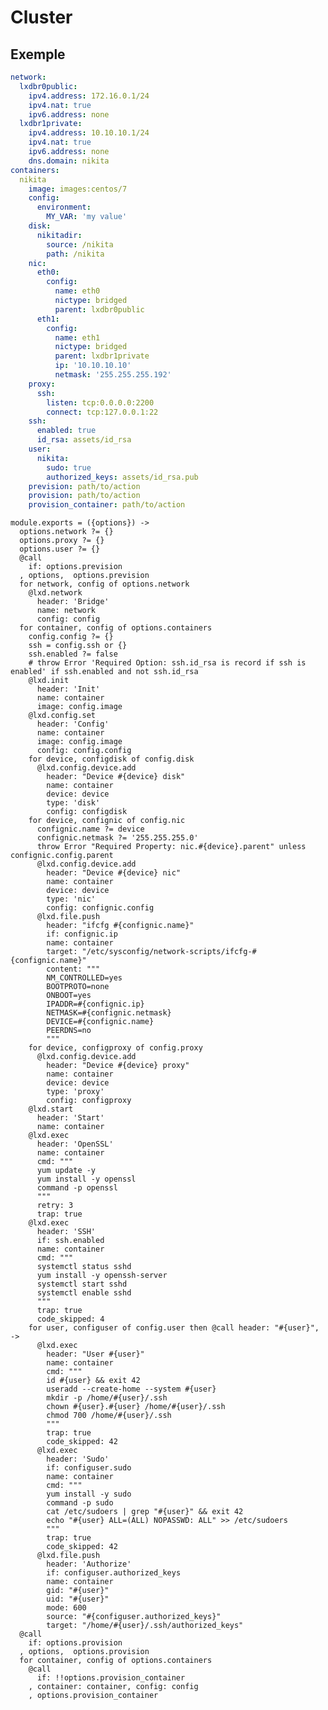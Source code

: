 

# Cluster

## Exemple

```yaml
network:
  lxdbr0public:
    ipv4.address: 172.16.0.1/24
    ipv4.nat: true
    ipv6.address: none
  lxdbr1private:
    ipv4.address: 10.10.10.1/24
    ipv4.nat: true
    ipv6.address: none
    dns.domain: nikita
containers:
  nikita
    image: images:centos/7
    config:
      environment:
        MY_VAR: 'my value'
    disk:
      nikitadir:
        source: /nikita
        path: /nikita
    nic:
      eth0:
        config:
          name: eth0
          nictype: bridged
          parent: lxdbr0public
      eth1:
        config:
          name: eth1
          nictype: bridged
          parent: lxdbr1private
          ip: '10.10.10.10'
          netmask: '255.255.255.192'
    proxy:
      ssh:
        listen: tcp:0.0.0.0:2200
        connect: tcp:127.0.0.1:22
    ssh:
      enabled: true
      id_rsa: assets/id_rsa
    user:
      nikita:
        sudo: true
        authorized_keys: assets/id_rsa.pub
    prevision: path/to/action
    provision: path/to/action
    provision_container: path/to/action
```

    module.exports = ({options}) ->
      options.network ?= {}
      options.proxy ?= {}
      options.user ?= {}
      @call
        if: options.prevision
      , options,  options.prevision
      for network, config of options.network
        @lxd.network
          header: 'Bridge'
          name: network
          config: config
      for container, config of options.containers
        config.config ?= {}
        ssh = config.ssh or {}
        ssh.enabled ?= false
        # throw Error 'Required Option: ssh.id_rsa is record if ssh is enabled' if ssh.enabled and not ssh.id_rsa
        @lxd.init
          header: 'Init'
          name: container
          image: config.image
        @lxd.config.set
          header: 'Config'
          name: container
          image: config.image
          config: config.config
        for device, configdisk of config.disk
          @lxd.config.device.add
            header: "Device #{device} disk"
            name: container
            device: device
            type: 'disk'
            config: configdisk
        for device, confignic of config.nic
          confignic.name ?= device
          confignic.netmask ?= '255.255.255.0'
          throw Error "Required Property: nic.#{device}.parent" unless confignic.config.parent
          @lxd.config.device.add
            header: "Device #{device} nic"
            name: container
            device: device
            type: 'nic'
            config: confignic.config
          @lxd.file.push
            header: "ifcfg #{confignic.name}"
            if: confignic.ip
            name: container
            target: "/etc/sysconfig/network-scripts/ifcfg-#{confignic.name}"
            content: """
            NM_CONTROLLED=yes
            BOOTPROTO=none
            ONBOOT=yes
            IPADDR=#{confignic.ip}
            NETMASK=#{confignic.netmask}
            DEVICE=#{confignic.name}
            PEERDNS=no
            """
        for device, configproxy of config.proxy
          @lxd.config.device.add
            header: "Device #{device} proxy"
            name: container
            device: device
            type: 'proxy'
            config: configproxy
        @lxd.start
          header: 'Start'
          name: container
        @lxd.exec
          header: 'OpenSSL'
          name: container
          cmd: """
          yum update -y
          yum install -y openssl
          command -p openssl
          """
          retry: 3
          trap: true
        @lxd.exec
          header: 'SSH'
          if: ssh.enabled
          name: container
          cmd: """
          systemctl status sshd
          yum install -y openssh-server
          systemctl start sshd
          systemctl enable sshd
          """
          trap: true
          code_skipped: 4
        for user, configuser of config.user then @call header: "#{user}", ->
          @lxd.exec
            header: "User #{user}"
            name: container
            cmd: """
            id #{user} && exit 42
            useradd --create-home --system #{user}
            mkdir -p /home/#{user}/.ssh
            chown #{user}.#{user} /home/#{user}/.ssh
            chmod 700 /home/#{user}/.ssh
            """
            trap: true
            code_skipped: 42
          @lxd.exec
            header: 'Sudo'
            if: configuser.sudo
            name: container
            cmd: """
            yum install -y sudo
            command -p sudo
            cat /etc/sudoers | grep "#{user}" && exit 42
            echo "#{user} ALL=(ALL) NOPASSWD: ALL" >> /etc/sudoers
            """
            trap: true
            code_skipped: 42
          @lxd.file.push
            header: 'Authorize'
            if: configuser.authorized_keys
            name: container
            gid: "#{user}"
            uid: "#{user}"
            mode: 600
            source: "#{configuser.authorized_keys}"
            target: "/home/#{user}/.ssh/authorized_keys"
      @call
        if: options.provision
      , options,  options.provision
      for container, config of options.containers
        @call
          if: !!options.provision_container
        , container: container, config: config
        , options.provision_container
      
